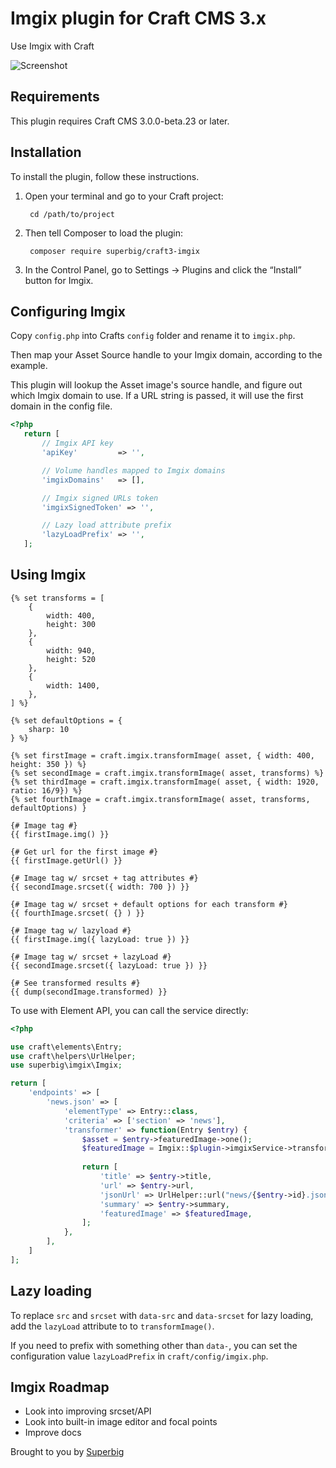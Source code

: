 # Imgix plugin for Craft CMS 3.x

Use Imgix with Craft

![Screenshot](resources/img/plugin-icon.png)

## Requirements

This plugin requires Craft CMS 3.0.0-beta.23 or later.

## Installation

To install the plugin, follow these instructions.

1. Open your terminal and go to your Craft project:

        cd /path/to/project

2. Then tell Composer to load the plugin:

        composer require superbig/craft3-imgix

3. In the Control Panel, go to Settings → Plugins and click the “Install” button for Imgix.

## Configuring Imgix

Copy `config.php` into Crafts `config` folder and rename it to `imgix.php`.

Then map your Asset Source handle to your Imgix domain, according to the example.

This plugin will lookup the Asset image's source handle, and figure out which Imgix domain to use. If a URL string is passed, it will use the first domain in the config file.

```php
<?php
   return [
       // Imgix API key
       'apiKey'         => '',

       // Volume handles mapped to Imgix domains
       'imgixDomains'   => [],

       // Imgix signed URLs token
       'imgixSignedToken' => '',

       // Lazy load attribute prefix
       'lazyLoadPrefix' => '',
   ];
```

## Using Imgix

```twig
{% set transforms = [
    {
        width: 400,
        height: 300
    },
    {
        width: 940,
        height: 520
    },
    {
        width: 1400,
    },
] %}

{% set defaultOptions = {
    sharp: 10
} %}

{% set firstImage = craft.imgix.transformImage( asset, { width: 400, height: 350 }) %}
{% set secondImage = craft.imgix.transformImage( asset, transforms) %}
{% set thirdImage = craft.imgix.transformImage( asset, { width: 1920, ratio: 16/9}) %}
{% set fourthImage = craft.imgix.transformImage( asset, transforms, defaultOptions) }

{# Image tag #}
{{ firstImage.img() }}

{# Get url for the first image #}
{{ firstImage.getUrl() }}

{# Image tag w/ srcset + tag attributes #}
{{ secondImage.srcset({ width: 700 }) }}

{# Image tag w/ srcset + default options for each transform #}
{{ fourthImage.srcset( {} ) }}

{# Image tag w/ lazyload #}
{{ firstImage.img({ lazyLoad: true }) }}

{# Image tag w/ srcset + lazyLoad #}
{{ secondImage.srcset({ lazyLoad: true }) }}

{# See transformed results #}
{{ dump(secondImage.transformed) }}
```

To use with Element API, you can call the service directly:

```php
<?php

use craft\elements\Entry;
use craft\helpers\UrlHelper;
use superbig\imgix\Imgix;

return [
    'endpoints' => [
        'news.json' => [
            'elementType' => Entry::class,
            'criteria' => ['section' => 'news'],
            'transformer' => function(Entry $entry) {
                $asset = $entry->featuredImage->one();
                $featuredImage = Imgix::$plugin->imgixService->transformImage( $asset, [ 'width' => 400, 'height' => 350 ]);
                
                return [
                    'title' => $entry->title,
                    'url' => $entry->url,
                    'jsonUrl' => UrlHelper::url("news/{$entry->id}.json"),
                    'summary' => $entry->summary,
                    'featuredImage' => $featuredImage,
                ];
            },
        ],
    ]
];
```
## Lazy loading

To replace `src` and `srcset` with `data-src` and `data-srcset` for lazy loading, add the `lazyLoad` attribute to to `transformImage()`.

If you need to prefix with something other than `data-`, you can set the configuration value `lazyLoadPrefix` in `craft/config/imgix.php`.

## Imgix Roadmap

* Look into improving srcset/API
* Look into built-in image editor and focal points 
* Improve docs

Brought to you by [Superbig](https://superbig.co)
